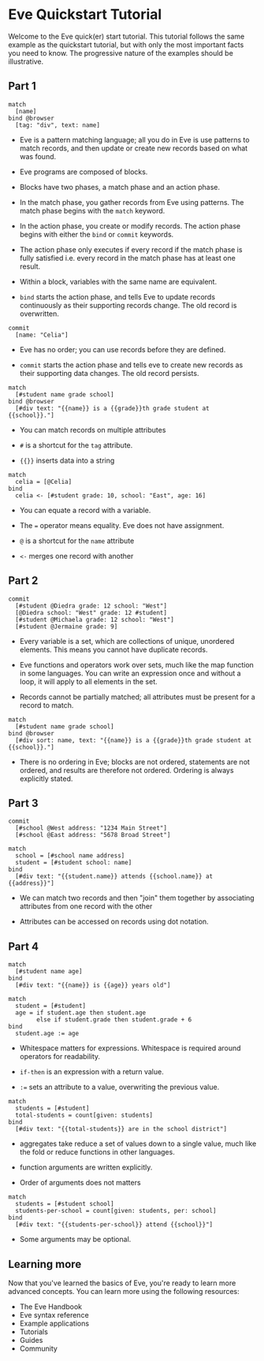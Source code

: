 # Eve Quickstart Tutorial

Welcome to the Eve quick(er) start tutorial. This tutorial follows the same example as the quickstart tutorial, but with only the most important facts you need to know. The progressive nature of the examples should be illustrative.

## Part 1

```
match
  [name]
bind @browser
  [tag: "div", text: name]
```

- Eve is a pattern matching language; all you do in Eve is use patterns to match records, and then update or create new records based on what was found.

- Eve programs are composed of blocks.

- Blocks have two phases, a match phase and an action phase.

- In the match phase, you gather records from Eve using patterns. The match phase begins with the `match` keyword.

- In the action phase, you create or modify records. The action phase begins with either the `bind` or `commit` keywords. 

- The action phase only executes if every record if the match phase is fully satisfied i.e. every record in the match phase has at least one result.

- Within a block, variables with the same name are equivalent.

- `bind` starts the action phase, and tells Eve to update records continuously as their supporting records change. The old record is overwritten.

```
commit
  [name: "Celia"]
```

- Eve has no order; you can use records before they are defined.

- `commit` starts the action phase and tells eve to create new records as their supporting data changes. The old record persists.

```
match
  [#student name grade school]
bind @browser
  [#div text: "{{name}} is a {{grade}}th grade student at {{school}}."]
```

- You can match records on multiple attributes

- `#` is a shortcut for the `tag` attribute.

- `{{}}` inserts data into a string 

```
match
  celia = [@Celia]
bind
  celia <- [#student grade: 10, school: "East", age: 16]
```

- You can equate a record with a variable.

- The `=` operator means equality. Eve does not have assignment.

- `@` is a shortcut for the `name` attribute

- `<-` merges one record with another

## Part 2

```
commit
  [#student @Diedra grade: 12 school: "West"]
  [@Diedra school: "West" grade: 12 #student]
  [#student @Michaela grade: 12 school: "West"]
  [#student @Jermaine grade: 9]
```

- Every variable is a set, which are collections of unique, unordered elements. This means you cannot have duplicate records.

- Eve functions and operators work over sets, much like the map function in some languages. You can write an expression once and without a loop, it will apply to all elements in the set.

- Records cannot be partially matched; all attributes must be present for a record to match.

```
match
  [#student name grade school]
bind @browser
  [#div sort: name, text: "{{name}} is a {{grade}}th grade student at {{school}}."]
```

- There is no ordering in Eve; blocks are not ordered, statements are not ordered, and results are therefore not ordered. Ordering is always explicitly stated.


## Part 3


```
commit
  [#school @West address: "1234 Main Street"]
  [#school @East address: "5678 Broad Street"]
```

```
match
  school = [#school name address]
  student = [#student school: name]
bind
  [#div text: "{{student.name}} attends {{school.name}} at {{address}}"]
```

- We can match two records and then "join" them together by associating attributes from one record with the other

- Attributes can be accessed on records using dot notation.

## Part 4

```
match
  [#student name age]
bind 
  [#div text: "{{name}} is {{age}} years old"]
```

```
match
  student = [#student]
  age = if student.age then student.age
        else if student.grade then student.grade + 6
bind
  student.age := age
```

- Whitespace matters for expressions. Whitespace is required around operators for readability.

- `if-then` is an expression with a return value.

- `:=` sets an attribute to a value, overwriting the previous value. 

```
match
  students = [#student]
  total-students = count[given: students]
bind
  [#div text: "{{total-students}} are in the school district"]
```

- aggregates take reduce a set of values down to a single value, much like the fold or reduce functions in other languages.

- function arguments are written explicitly.

- Order of arguments does not matters

```
match
  students = [#student school]
  students-per-school = count[given: students, per: school]
bind
  [#div text: "{{students-per-school}} attend {{school}}"]
```

- Some arguments may be optional.

## Learning more

Now that you've learned the basics of Eve, you're ready to learn more advanced concepts. You can learn more using the following resources:

- The Eve Handbook
- Eve syntax reference
- Example applications
- Tutorials
- Guides
- Community